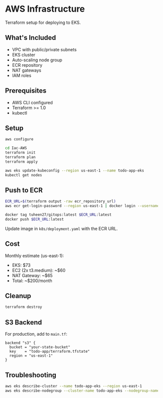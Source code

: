 # AWS Infrastructure

Terraform setup for deploying to EKS.

## What's Included

- VPC with public/private subnets
- EKS cluster
- Auto-scaling node group
- ECR repository
- NAT gateways
- IAM roles

## Prerequisites

- AWS CLI configured
- Terraform >= 1.0
- kubectl

## Setup

```bash
aws configure

cd Iac-AWS
terraform init
terraform plan
terraform apply

aws eks update-kubeconfig --region us-east-1 --name todo-app-eks
kubectl get nodes
```

## Push to ECR

```bash
ECR_URL=$(terraform output -raw ecr_repository_url)
aws ecr get-login-password --region us-east-1 | docker login --username AWS --password-stdin $ECR_URL

docker tag tuheen27/gitops:latest $ECR_URL:latest
docker push $ECR_URL:latest
```

Update image in `k8s/deployment.yaml` with the ECR URL.

## Cost

Monthly estimate (us-east-1):
- EKS: $73
- EC2 (2x t3.medium): ~$60
- NAT Gateway: ~$65
- Total: ~$200/month

## Cleanup

```bash
terraform destroy
```

## S3 Backend

For production, add to `main.tf`:

```hcl
backend "s3" {
  bucket = "your-state-bucket"
  key    = "todo-app/terraform.tfstate"
  region = "us-east-1"
}
```

## Troubleshooting

```bash
aws eks describe-cluster --name todo-app-eks --region us-east-1
aws eks describe-nodegroup --cluster-name todo-app-eks --nodegroup-name todo-app-node-group --region us-east-1
```
